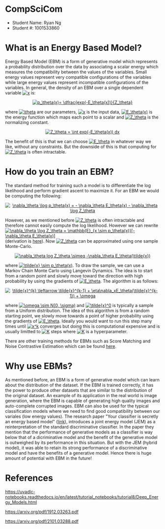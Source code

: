 # CompSciCom
- Student Name: Ryan Ng
- Student #: 1001533860

# What is an Energy Based Model?
Energy Based Model (EBM) is a form of generative model which represents a probability distribution over the data by associating a scalar energy which measures the compatibility between the values of the variables. Small energy values represent very compatible configurations of the variables while large energy values represent incompatible configurations of the variables. In general, the density of an EBM over a single dependent variable <a href="https://www.codecogs.com/eqnedit.php?latex=\inline&space;x" target="_blank"><img src="https://latex.codecogs.com/gif.latex?\inline&space;x" title="x" /></a> is:

<p align="center">
  <a href="https://www.codecogs.com/eqnedit.php?latex=\inline&space;p_\theta(x)=&space;\dfrac{exp(-E_\theta(x))}{Z_\theta}" target="_blank"><img          src="https://latex.codecogs.com/gif.latex?\inline&space;p_\theta(x)=&space;\dfrac{exp(-E_\theta(x))}{Z_\theta}" title="p_\theta(x)= \dfrac{exp(-E_\theta(x))}{Z_\theta}" /></a>
</p>

where <a href="https://www.codecogs.com/eqnedit.php?latex=\inline&space;\theta" target="_blank"><img src="https://latex.codecogs.com/gif.latex?\inline&space;\theta" title="\theta" /></a> are our parameters, <a href="https://www.codecogs.com/eqnedit.php?latex=\inline&space;x" target="_blank"><img src="https://latex.codecogs.com/gif.latex?\inline&space;x" title="x" /></a> is the input data, <a href="https://www.codecogs.com/eqnedit.php?latex=\inline&space;E_\theta(x)" target="_blank"><img src="https://latex.codecogs.com/gif.latex?\inline&space;E_\theta(x)" title="E_\theta(x)" /></a> is the energy function which maps each point to a scalar and <a href="https://www.codecogs.com/eqnedit.php?latex=\inline&space;Z_\theta" target="_blank"><img src="https://latex.codecogs.com/gif.latex?\inline&space;Z_\theta" title="Z_\theta" /></a> is the normalizing constant.

<p align="center">
  <a href="https://www.codecogs.com/eqnedit.php?latex=\inline&space;Z_\theta&space;=&space;\int&space;exp(-E_\theta(x))&space;dx" target="_blank"><img    src="https://latex.codecogs.com/gif.latex?\inline&space;Z_\theta&space;=&space;\int&space;exp(-E_\theta(x))&space;dx" title="Z_\theta = \int exp(-E_\theta(x)) dx" /></a>
</p>

The benefit of this is that we can choose <a href="https://www.codecogs.com/eqnedit.php?latex=\inline&space;E_\theta" target="_blank"><img src="https://latex.codecogs.com/gif.latex?\inline&space;E_\theta" title="E_\theta" /></a> in whatever way we like, without any constraints. But the downside of this is that computing for <a href="https://www.codecogs.com/eqnedit.php?latex=\inline&space;Z_\theta" target="_blank"><img src="https://latex.codecogs.com/gif.latex?\inline&space;Z_\theta" title="Z_\theta" /></a> is often intractable.

# How do you train an EBM?
The standard method for training such a model is to differentiate the log likelihood and perform gradient ascent to maximize it. For an EBM we would be computing the following:

<p align="center">
<a href="https://www.codecogs.com/eqnedit.php?latex=\inline&space;\nabla_\theta&space;\log&space;p_\theta(x)&space;=&space;-&space;\nabla_\theta&space;E_\theta(x)&space;-&space;\nabla_\theta&space;\log&space;Z_\theta" target="_blank"><img src="https://latex.codecogs.com/gif.latex?\inline&space;\nabla_\theta&space;\log&space;p_\theta(x)&space;=&space;-&space;\nabla_\theta&space;E_\theta(x)&space;-&space;\nabla_\theta&space;\log&space;Z_\theta" title="\nabla_\theta \log p_\theta(x) = - \nabla_\theta E_\theta(x) - \nabla_\theta \log Z_\theta" /></a>
</p>

However, as we mentioned before <a href="https://www.codecogs.com/eqnedit.php?latex=\inline&space;Z_\theta" target="_blank"><img src="https://latex.codecogs.com/gif.latex?\inline&space;Z_\theta" title="Z_\theta" /></a> is often intractable and therefore cannot easily compute the log likelihood. However we can rewrite <a href="https://www.codecogs.com/eqnedit.php?latex=\inline&space;\nabla_\theta&space;\log&space;Z_\theta&space;=&space;\mathbb{E}_{x&space;\sim&space;p_\theta(x)}[-\nabla_\theta&space;E_\theta(x)]" target="_blank"><img src="https://latex.codecogs.com/gif.latex?\inline&space;\nabla_\theta&space;\log&space;Z_\theta&space;=&space;\mathbb{E}_{x&space;\sim&space;p_\theta(x)}[-\nabla_\theta&space;E_\theta(x)]" title="\nabla_\theta \log Z_\theta = \mathbb{E}_{x \sim p_\theta(x)}[-\nabla_\theta E_\theta(x)]" /></a> (derivation is [here](https://arxiv.org/pdf/2101.03288.pdf)). Now <a href="https://www.codecogs.com/eqnedit.php?latex=\inline&space;Z_\theta" target="_blank"><img src="https://latex.codecogs.com/gif.latex?\inline&space;Z_\theta" title="Z_\theta" /></a> can be approximated using one sample Monte-Carlo.

<p align="center">
<a href="https://www.codecogs.com/eqnedit.php?latex=\inline&space;\nabla_\theta&space;log&space;Z_\theta&space;\simeq&space;-\nabla_\theta&space;E_\theta(\tilde{x})" target="_blank"><img src="https://latex.codecogs.com/gif.latex?\inline&space;\nabla_\theta&space;log&space;Z_\theta&space;\simeq&space;-\nabla_\theta&space;E_\theta(\tilde{x})" title="\nabla_\theta log Z_\theta \simeq -\nabla_\theta E_\theta(\tilde{x})" /></a>
</p>

where <a href="https://www.codecogs.com/eqnedit.php?latex=\inline&space;\tilde{x}&space;\sim&space;p_\theta(x)" target="_blank"><img src="https://latex.codecogs.com/gif.latex?\inline&space;\tilde{x}&space;\sim&space;p_\theta(x)" title="\tilde{x} \sim p_\theta(x)" /></a>. To draw the sample, we can use a Markov Chain Monte Carlo using Langevin Dynamics. The idea is to start from a random point and slowly move toward the direction with high probability by using the gradients of <a href="https://www.codecogs.com/eqnedit.php?latex=\inline&space;E_\theta" target="_blank"><img src="https://latex.codecogs.com/gif.latex?\inline&space;E_\theta" title="E_\theta" /></a>. The algorithm is as follows: 

<p align="center">
<a href="https://www.codecogs.com/eqnedit.php?latex=\inline&space;\tilde{x}^{k}&space;\leftarrow&space;\tilde{x}^{k-1}&space;&plus;&space;\eta\nabla_xE_\theta(\tilde{x}^{k-1})&space;&plus;&space;\omega" target="_blank"><img src="https://latex.codecogs.com/gif.latex?\inline&space;\tilde{x}^{k}&space;\leftarrow&space;\tilde{x}^{k-1}&space;&plus;&space;\eta\nabla_xE_\theta(\tilde{x}^{k-1})&space;&plus;&space;\omega" title="\tilde{x}^{k} \leftarrow \tilde{x}^{k-1} + \eta\nabla_xE_\theta(\tilde{x}^{k-1}) + \omega" /></a>
</p>

where <a href="https://www.codecogs.com/eqnedit.php?latex=\inline&space;\omega&space;\sim&space;N(0,&space;\sigma)" target="_blank"><img src="https://latex.codecogs.com/gif.latex?\inline&space;\omega&space;\sim&space;N(0,&space;\sigma)" title="\omega \sim N(0, \sigma)" /></a> and <a href="https://www.codecogs.com/eqnedit.php?latex=\inline&space;\tilde{x}^0" target="_blank"><img src="https://latex.codecogs.com/gif.latex?\inline&space;\tilde{x}^0" title="\tilde{x}^0" /></a> is typically a sample from a Uniform distribution. The idea of this algorithm is from a random starting point, we slowly move towards a point of higher probability using the gradients of <a href="https://www.codecogs.com/eqnedit.php?latex=\inline&space;E_\theta" target="_blank"><img src="https://latex.codecogs.com/gif.latex?\inline&space;E_\theta" title="E_\theta" /></a>. Ideally you would want to run this step many times until <a href="https://www.codecogs.com/eqnedit.php?latex=\inline&space;x^k" target="_blank"><img src="https://latex.codecogs.com/gif.latex?\inline&space;x^k" title="x^k" /></a> converges but doing this is computational expensive and is usually limitted to <a href="https://www.codecogs.com/eqnedit.php?latex=\inline&space;K" target="_blank"><img src="https://latex.codecogs.com/gif.latex?\inline&space;K" title="K" /></a> steps where <a href="https://www.codecogs.com/eqnedit.php?latex=\inline&space;K" target="_blank"><img src="https://latex.codecogs.com/gif.latex?\inline&space;K" title="K" /></a> is a hyperparameter.

There are other training methods for EBMs such as Score Matching and Noise Contrastive Estimation which can be found [here](https://arxiv.org/pdf/2101.03288.pdf).

# Why use EBMs?
As mentioned before, an EBM is a form  of generative model which can learn about the distribution of the dataset. If the EBM is trained correctly, it has the power to produce other datasets that are similar to the distribution of the original dataset. An example of its application in the real world is image generation, where the EBM is capable of generating high quality images and auto-complete corrupted images. EBM can also be used for the typical classification models where we need to find good compatibility between our variales (low energy values). The research paper "Your classifier is secretly an energy based model" ([link](https://arxiv.org/pdf/1912.03263.pdf)), introduces a joint energy model (JEM) as a reinterpretation of the standard discriminative classifier. In the paper they mention that the performance of generative models as a classifier is way below that of a dicriminative model and the benefit of the generative model is outweighed by its performance in this situation. But with the JEM (hybrid model), it was able to retain its strong performance of a discriminative model and have the benefits of a generative model. Hence there is huge amount of potential with EBM in the future!

# References
https://uvadlc-notebooks.readthedocs.io/en/latest/tutorial_notebooks/tutorial8/Deep_Energy_Models.html

https://arxiv.org/pdf/1912.03263.pdf

https://arxiv.org/pdf/2101.03288.pdf
